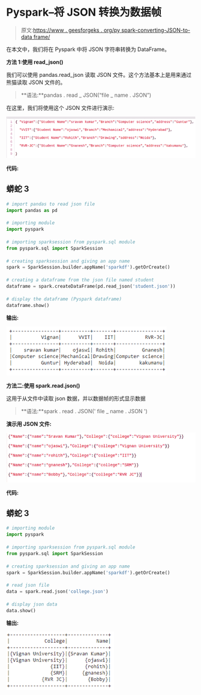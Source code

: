 # Pyspark–将 JSON 转换为数据帧

> 原文:[https://www . geesforgeks . org/py spark-converting-JSON-to-data frame/](https://www.geeksforgeeks.org/pyspark-converting-json-to-dataframe/)

在本文中，我们将在 Pyspark 中将 JSON 字符串转换为 DataFrame。

**方法 1:使用 read_json()**

我们可以使用 pandas.read_json 读取 JSON 文件。这个方法基本上是用来通过熊猫读取 JSON 文件的。

> **语法:**pandas . read _ JSON(“file _ name . JSON”)

在这里，我们将使用这个 JSON 文件进行演示:

![](img/5e5d3f307de70faaa375e9fac8403975.png)

**代码:**

## 蟒蛇 3

```py
# import pandas to read json file
import pandas as pd

# importing module
import pyspark

# importing sparksession from pyspark.sql module
from pyspark.sql import SparkSession

# creating sparksession and giving an app name
spark = SparkSession.builder.appName('sparkdf').getOrCreate()

# creating a dataframe from the json file named student
dataframe = spark.createDataFrame(pd.read_json('student.json'))

# display the dataframe (Pyspark dataframe)
dataframe.show()
```

**输出:**

![](img/c96efff7bfc82f88066a0dfe9766010e.png)

**方法二:使用 spark.read.json()**

这用于从文件中读取 json 数据，并以数据帧的形式显示数据

> **语法:**spark . read . JSON(' file _ name . JSON ')

**演示用 JSON 文件:**

![](img/29c6e33eb8a06a53cf428629ed4c7a10.png)

**代码:**

## 蟒蛇 3

```py
# importing module
import pyspark

# importing sparksession from pyspark.sql module
from pyspark.sql import SparkSession

# creating sparksession and giving an app name
spark = SparkSession.builder.appName('sparkdf').getOrCreate()

# read json file
data = spark.read.json('college.json')

# display json data
data.show()
```

**输出:**

![](img/385a9f8e24ff4691a891f730bd166142.png)